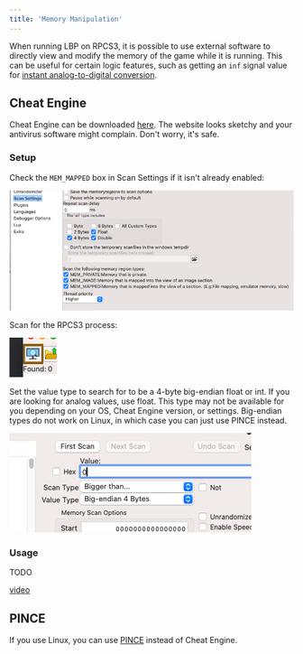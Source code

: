 ```yaml
---
title: 'Memory Manipulation'
---
```


When running LBP on RPCS3, it is possible to use external software to directly view and modify the memory of the game while it is running. This can be useful for certain logic features, such as getting an `inf` signal value for [instant analog-to-digital conversion](/wiki/computing-components/analog-conversions/README.md#2-gate-analog-to-digital-splitterdecoder).


## Cheat Engine

Cheat Engine can be downloaded [here](https://www.cheatengine.org/). The website looks sketchy and your antivirus software might complain. Don't worry, it's safe.

### Setup

Check the `MEM_MAPPED` box in Scan Settings if it isn't already enabled:

![image](image3.png)

Scan for the RPCS3 process:

![image](image1.png)

Set the value type to search for to be a 4-byte big-endian float or int. If you are looking for analog values, use float. This type may not be available for you depending on your OS, Cheat Engine version, or settings. Big-endian types do not work on Linux, in which case you can just use PINCE instead.

![image](image2.png)

### Usage

TODO

[video](cheatengine1.mp4)

## PINCE

If you use Linux, you can use [PINCE](https://github.com/korcankaraokcu/PINCE) instead of Cheat Engine.
